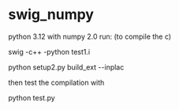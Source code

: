 # swig_numpy
python 3.12 with numpy 2.0
run: (to compile the c)

swig -c++ -python test1.i

python setup2.py build_ext --inplac

then test the compilation with 

python test.py
